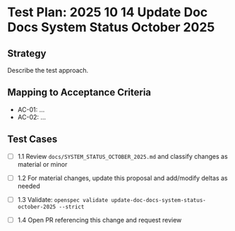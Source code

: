 # Test Plan: 2025 10 14 Update Doc Docs System Status October 2025

## Strategy

Describe the test approach.

## Mapping to Acceptance Criteria

- AC-01: ...
- AC-02: ...

## Test Cases

- [ ] 1.1 Review `docs/SYSTEM_STATUS_OCTOBER_2025.md` and classify changes as material or minor
- [ ] 1.2 For material changes, update this proposal and add/modify deltas as needed
- [ ] 1.3 Validate: `openspec validate update-doc-docs-system-status-october-2025 --strict`
- [ ] 1.4 Open PR referencing this change and request review

